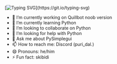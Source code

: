 [![Typing SVG](https://readme-typing-svg.demolab.com?font=Fira+Code&letterSpacing=abnormal&pause=1000&color=F7F7F7&center=true&width=435&lines=Hey+There!;Im+puri_dal+!)](https://git.io/typing-svg)

- 🔭 I’m currently working on Quillbot noob version
- 🌱 I’m currently learning Python
- 👯 I’m looking to collaborate on Python
- 🤔 I’m looking for help with Python
- 💬 Ask me about PySimplegui
- 📫 How to reach me: Discord (puri_dal.)
- 😄 Pronouns: he/him
- ⚡ Fun fact: skibidi

